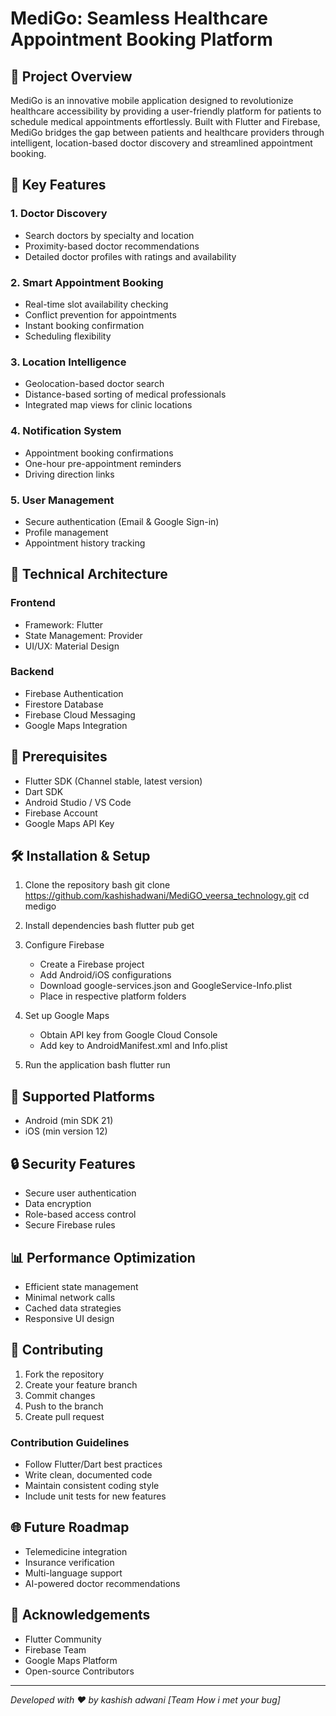 # MediGo: Seamless Healthcare Appointment Booking Platform

## 🏥 Project Overview

MediGo is an innovative mobile application designed to revolutionize healthcare accessibility by providing a user-friendly platform for patients to schedule medical appointments effortlessly. Built with Flutter and Firebase, MediGo bridges the gap between patients and healthcare providers through intelligent, location-based doctor discovery and streamlined appointment booking.

## 🌟 Key Features

### 1. Doctor Discovery
- Search doctors by specialty and location
- Proximity-based doctor recommendations
- Detailed doctor profiles with ratings and availability

### 2. Smart Appointment Booking
- Real-time slot availability checking
- Conflict prevention for appointments
- Instant booking confirmation
- Scheduling flexibility

### 3. Location Intelligence
- Geolocation-based doctor search
- Distance-based sorting of medical professionals
- Integrated map views for clinic locations

### 4. Notification System
- Appointment booking confirmations
- One-hour pre-appointment reminders
- Driving direction links

### 5. User Management
- Secure authentication (Email & Google Sign-in)
- Profile management
- Appointment history tracking

## 🚀 Technical Architecture

### Frontend
- Framework: Flutter
- State Management: Provider
- UI/UX: Material Design

### Backend
- Firebase Authentication
- Firestore Database
- Firebase Cloud Messaging
- Google Maps Integration

## 🔧 Prerequisites

- Flutter SDK (Channel stable, latest version)
- Dart SDK
- Android Studio / VS Code
- Firebase Account
- Google Maps API Key

## 🛠 Installation & Setup

1. Clone the repository
   bash
   git clone https://github.com/kashishadwani/MediGO_veersa_technology.git
   cd medigo
   

2. Install dependencies
   bash
   flutter pub get
   

3. Configure Firebase
   - Create a Firebase project
   - Add Android/iOS configurations
   - Download google-services.json and GoogleService-Info.plist
   - Place in respective platform folders

4. Set up Google Maps
   - Obtain API key from Google Cloud Console
   - Add key to AndroidManifest.xml and Info.plist

5. Run the application
   bash
   flutter run
   

## 📱 Supported Platforms
- Android (min SDK 21)
- iOS (min version 12)

## 🔒 Security Features
- Secure user authentication
- Data encryption
- Role-based access control
- Secure Firebase rules

## 📊 Performance Optimization
- Efficient state management
- Minimal network calls
- Cached data strategies
- Responsive UI design

## 🤝 Contributing

1. Fork the repository
2. Create your feature branch
3. Commit changes
4. Push to the branch
5. Create pull request

### Contribution Guidelines
- Follow Flutter/Dart best practices
- Write clean, documented code
- Maintain consistent coding style
- Include unit tests for new features

## 🌐 Future Roadmap
- Telemedicine integration
- Insurance verification
- Multi-language support
- AI-powered doctor recommendations

## 🙏 Acknowledgements
- Flutter Community
- Firebase Team
- Google Maps Platform
- Open-source Contributors

---

*Developed with ❤ by kashish adwani [Team How i met your bug]*
